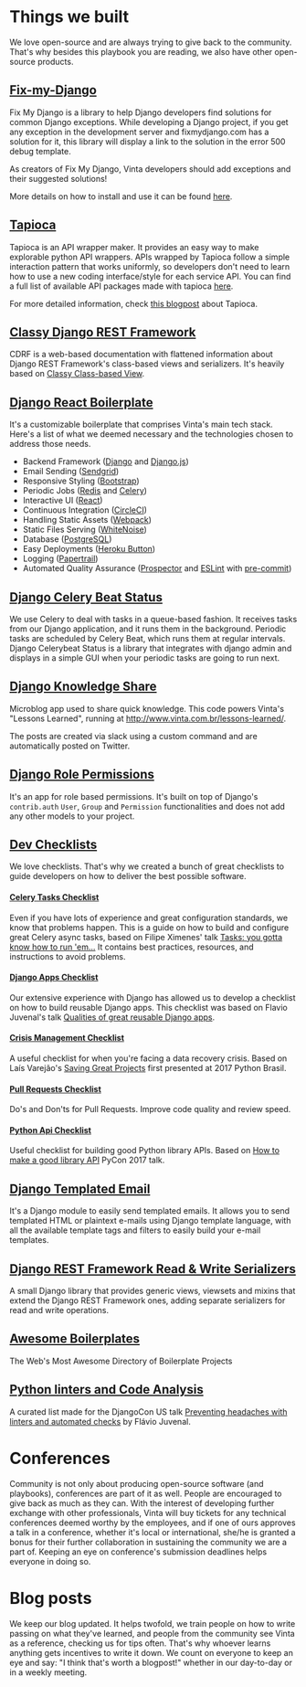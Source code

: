 # Things we built

We love open-source and are always trying to give back to the community. That's why besides this playbook you are reading, we also have other open-source products.

## [Fix-my-Django](https://github.com/fixmydjango/fixmydjango-lib)

Fix My Django is a library to help Django developers find solutions for common Django exceptions. While developing a Django project, if you get any exception in the development server and fixmydjango.com has a solution for it, this library will display a link to the solution in the error 500 debug template.

As creators of Fix My Django, Vinta developers should add exceptions and their suggested solutions!

More details on how to install and use it can be found [here](https://github.com/fixmydjango/fixmydjango-lib#how-to-use).

## [Tapioca](https://github.com/vintasoftware/tapioca-wrapper)

Tapioca is an API wrapper maker. It provides an easy way to make explorable python API wrappers. APIs wrapped by Tapioca follow a simple interaction pattern that works uniformly, so developers don't need to learn how to use a new coding interface/style for each service API. You can find a full list of available API packages made with tapioca [here](http://tapioca-wrapper.readthedocs.io/en/stable/flavours.html).

For more detailed information, check [this blogpost](https://www.vinta.com.br/blog/2016/python-api-clients-with-tapioca/) about Tapioca.

## [Classy Django REST Framework](http://www.cdrf.co/)

CDRF is a web-based documentation with flattened information about Django REST Framework's class-based views and serializers. It's heavily based on [Classy Class-based View](http://ccbv.co.uk/).

## [Django React Boilerplate](https://github.com/vintasoftware/django-react-boilerplate)

It's a customizable boilerplate that comprises Vinta's main tech stack. Here's a list of what we deemed necessary and the technologies chosen to address those needs.

- Backend Framework ([Django](https://www.djangoproject.com/) and [Django.js](https://github.com/noirbizarre/django.js/))
- Email Sending ([Sendgrid](https://sendgrid.com/))
- Responsive Styling ([Bootstrap](https://getbootstrap.com/))
- Periodic Jobs ([Redis](https://redis.io/) and [Celery](http://www.celeryproject.org/))
- Interactive UI ([React](https://reactjs.org/))
- Continuous Integration ([CircleCI](https://circleci.com/))
- Handling Static Assets ([Webpack](https://webpack.js.org/))
- Static Files Serving ([WhiteNoise](http://whitenoise.evans.io/en/stable/))
- Database ([PostgreSQL](https://www.postgresql.org/))
- Easy Deployments ([Heroku Button](https://devcenter.heroku.com/articles/heroku-button))
- Logging ([Papertrail](https://papertrailapp.com/))
- Automated Quality Assurance ([Prospector](https://github.com/landscapeio/prospector) and [ESLint](https://eslint.org/) with [pre-commit](https://pre-commit.com/))


## [Django Celery Beat Status](https://github.com/vintasoftware/django-celerybeat-status)

We use Celery to deal with tasks in a queue-based fashion. It receives tasks from our Django application, and it runs them in the background. Periodic tasks are scheduled by Celery Beat, which runs them at regular intervals. Django Celerybeat Status is a library that integrates with django admin and displays in a simple GUI when your periodic tasks are going to run next.


## [Django Knowledge Share](https://github.com/vintasoftware/django-knowledge-share)
Microblog app used to share quick knowledge. This code powers Vinta's "Lessons Learned", running at http://www.vinta.com.br/lessons-learned/.

The posts are created via slack using a custom command and are automatically posted on Twitter.


## [Django Role Permissions](https://github.com/vintasoftware/django-role-permissions)
It's an app for role based permissions. It's built on top of Django's `contrib.auth` `User`, `Group` and `Permission` functionalities and does not add any other models to your project.


## [Dev Checklists](http://devchecklists.com/)
We love checklists. That's why we created a bunch of great checklists to guide developers on how to deliver the best possible software.

#### [Celery Tasks Checklist](http://celerytaskschecklist.com/)
Even if you have lots of experience and great configuration standards, we know that problems happen. This is a guide on how to build and configure great Celery async tasks, based on Filipe Ximenes' talk [Tasks: you gotta know how to run 'em...](https://www.youtube.com/watch?v=XjzyOyLbvN8) It contains best practices, resources, and instructions to avoid problems.

#### [Django Apps Checklist](http://djangoappschecklist.com/)
Our extensive experience with Django has allowed us to develop a checklist on how to build reusable Django apps. This checklist was based on Flavio Juvenal's talk [Qualities of great reusable Django apps](https://www.youtube.com/watch?v=AMg4Iind90Q&t=3s).

#### [Crisis Management Checklist](http://crisismanagement.devchecklists.com/)
A useful checklist for when you're facing a data recovery crisis. Based on Laís Varejão's [Saving Great Projects](https://www.youtube.com/watch?v=3g8mL-cOooY&t=125s) first presented at 2017 Python Brasil.

#### [Pull Requests Checklist](http://pullrequests.devchecklists.com/)
Do's and Don'ts for Pull Requests. Improve code quality and review speed.

#### [Python Api Checklist](http://python.apichecklist.com/)
Useful checklist for building good Python library APIs. Based on [How to make a good library API](https://www.youtube.com/watch?v=4mkFfce46zE) PyCon 2017 talk.


## [Django Templated Email](https://github.com/vintasoftware/django-templated-email)
It's a Django module to easily send templated emails. It allows you to send templated HTML or plaintext e-mails using Django template language, with all the available template tags and filters to easily build your e-mail templates.


## [Django REST Framework Read & Write Serializers](https://github.com/vintasoftware/drf-rw-serializers)
A small Django library that provides generic views, viewsets and mixins that extend the Django REST Framework ones, adding separate serializers for read and write operations.


## [Awesome Boilerplates](http://awesomeboilerplates.com/)
The Web's Most Awesome Directory of Boilerplate Projects


## [Python linters and Code Analysis](https://github.com/vintasoftware/python-linters-and-code-analysis)
A curated list made for the DjangoCon US talk [Preventing headaches with linters and automated checks](https://2017.djangocon.us/talks/preventing-headaches-with-linters-and-automated-checks/) by Flávio Juvenal.

# Conferences
Community is not only about producing open-source software (and playbooks), conferences are part of it as well. People are encouraged to give back as much as they can. With the interest of developing further exchange with other professionals, Vinta will buy tickets for any technical conferences deemed worthy by the employees, and if one of ours approves a talk in a conference, whether it's local or international, she/he is granted a bonus for their further collaboration in sustaining the community we are a part of. Keeping an eye on conference's submission deadlines helps everyone in doing so.

# Blog posts
We keep our blog updated. It helps twofold, we train people on how to write passing on what they've learned, and people from the community see Vinta as a reference, checking us for tips often. That's why whoever learns anything gets incentives to write it down. We count on everyone to keep an eye and say: "I think that's worth a blogpost!" whether in our day-to-day or in a weekly meeting.

